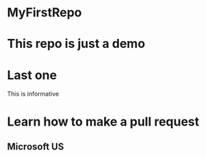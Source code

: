 # MyFirstRepo


# This repo is just a demo
# Last one


This is informative
# Learn how to make a pull request

## Microsoft US
